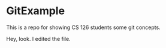 # GitExample
This is a repo for showing CS 126 students some git concepts.

Hey, look.  I edited the file.
